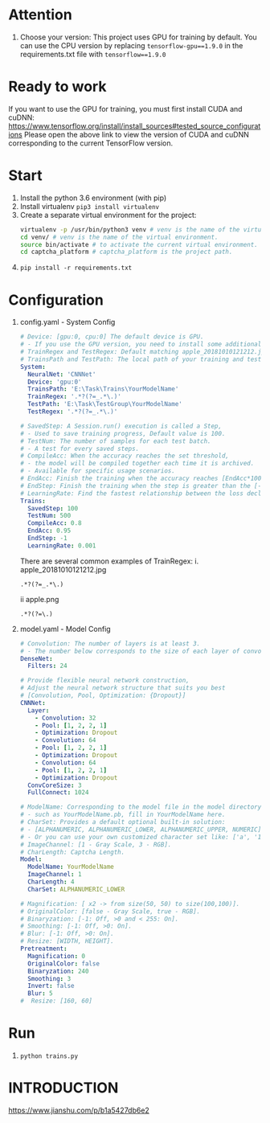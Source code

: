 # Attention
1. Choose your version:
    This project uses GPU for training by default.
    You can use the CPU version by replacing ```tensorflow-gpu==1.9.0``` in the requirements.txt file with ```tensorflow==1.9.0```
    
# Ready to work
   If you want to use the GPU for training, you must first install CUDA and cuDNN:
   https://www.tensorflow.org/install/install_sources#tested_source_configurations
   Please open the above link to view the version of CUDA and cuDNN corresponding to the current TensorFlow version.
   
# Start
1. Install the python 3.6 environment (with pip)
2. Install virtualenv ```pip3 install virtualenv```
3. Create a separate virtual environment for the project:
    ```bash
    virtualenv -p /usr/bin/python3 venv # venv is the name of the virtual environment.
    cd venv/ # venv is the name of the virtual environment.
    source bin/activate # to activate the current virtual environment.
    cd captcha_platform # captcha_platform is the project path.
    ```
4. ```pip install -r requirements.txt```


# Configuration
1. config.yaml - System Config
    ```yaml
    # Device: [gpu:0, cpu:0] The default device is GPU.
    # - If you use the GPU version, you need to install some additional applications.
    # TrainRegex and TestRegex: Default matching apple_20181010121212.jpg file.
    # TrainsPath and TestPath: The local path of your training and testing set.
    System:
      NeuralNet: 'CNNNet'
      Device: 'gpu:0'
      TrainsPath: 'E:\Task\Trains\YourModelName'
      TrainRegex: '.*?(?=_.*\.)'
      TestPath: 'E:\Task\TestGroup\YourModelName'
      TestRegex: '.*?(?=_.*\.)'
    
    # SavedStep: A Session.run() execution is called a Step,
    # - Used to save training progress, Default value is 100.
    # TestNum: The number of samples for each test batch.
    # - A test for every saved steps.
    # CompileAcc: When the accuracy reaches the set threshold,
    # - the model will be compiled together each time it is archived.
    # - Available for specific usage scenarios.
    # EndAcc: Finish the training when the accuracy reaches [EndAcc*100]%.
    # EndStep: Finish the training when the step is greater than the [-1: Off, EndStep >0: On] step.
    # LearningRate: Find the fastest relationship between the loss decline and the learning rate.
    Trains:
      SavedStep: 100
      TestNum: 500
      CompileAcc: 0.8
      EndAcc: 0.95
      EndStep: -1
      LearningRate: 0.001
    ```
    There are several common examples of TrainRegex:
    i. apple_20181010121212.jpg
    ```
    .*?(?=_.*\.)
    ```
    ii apple.png
    ```
    .*?(?=\.)
    ```
    
1. model.yaml  - Model Config
    ```yaml
    # Convolution: The number of layers is at least 3.
    # - The number below corresponds to the size of each layer of convolution.
    DenseNet:
      Filters: 24
    
    # Provide flexible neural network construction,
    # Adjust the neural network structure that suits you best
    # [Convolution, Pool, Optimization: {Dropout}]
    CNNNet:
      Layer:
        - Convolution: 32
        - Pool: [1, 2, 2, 1]
        - Optimization: Dropout
        - Convolution: 64
        - Pool: [1, 2, 2, 1]
        - Optimization: Dropout
        - Convolution: 64
        - Pool: [1, 2, 2, 1]
        - Optimization: Dropout
      ConvCoreSize: 3
      FullConnect: 1024
    
    # ModelName: Corresponding to the model file in the model directory,
    # - such as YourModelName.pb, fill in YourModelName here.
    # CharSet: Provides a default optional built-in solution:
    # - [ALPHANUMERIC, ALPHANUMERIC_LOWER, ALPHANUMERIC_UPPER, NUMERIC]
    # - Or you can use your own customized character set like: ['a', '1', '2'].
    # ImageChannel: [1 - Gray Scale, 3 - RGB].
    # CharLength: Captcha Length.
    Model:
      ModelName: YourModelName
      ImageChannel: 1
      CharLength: 4
      CharSet: ALPHANUMERIC_LOWER
    
    # Magnification: [ x2 -> from size(50, 50) to size(100,100)].
    # OriginalColor: [false - Gray Scale, true - RGB].
    # Binaryzation: [-1: Off, >0 and < 255: On].
    # Smoothing: [-1: Off, >0: On].
    # Blur: [-1: Off, >0: On].
    # Resize: [WIDTH, HEIGHT].
    Pretreatment:
      Magnification: 0
      OriginalColor: false
      Binaryzation: 240
      Smoothing: 3
      Invert: false
      Blur: 5
    #  Resize: [160, 60]
    ```
    

# Run
1. ```python trains.py```

# INTRODUCTION
https://www.jianshu.com/p/b1a5427db6e2
